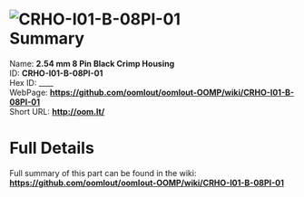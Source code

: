
![CRHO-I01-B-08PI-01](https://github.com/oomlout/oomlout-OOMP/blob/master/parts/CRHO-I01-B-08PI-01/CRHO-I01-B-08PI-01_420.jpg)   
Summary
=================
  
Name: __2.54 mm 8 Pin Black Crimp Housing__    
ID: __CRHO-I01-B-08PI-01__   
Hex ID: ____   
WebPage: __https://github.com/oomlout/oomlout-OOMP/wiki/CRHO-I01-B-08PI-01__   
Short URL: __http://oom.lt/__   

Full Details
==========================
Full summary of this part can be found in the wiki:   
__https://github.com/oomlout/oomlout-OOMP/wiki/CRHO-I01-B-08PI-01__    

